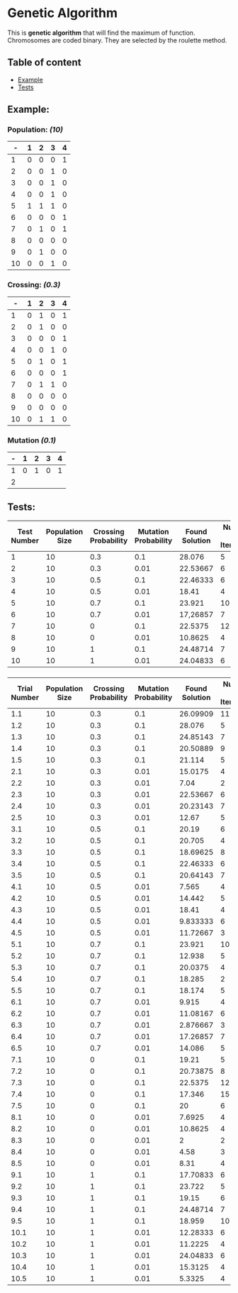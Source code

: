 # Genetic Algorithm
This is **genetic algorithm** that will find the maximum of function.
Chromosomes are coded binary. They are selected by the roulette method.
## Table of content
* [Example](#example)
* [Tests](#tests)

## **Example:**
### Population: *(10)*
-|1|2|3|4
-|-|-|-|-
1|0|0|0|1
2|0|0|1|0
3|0|0|1|0
4|0|0|1|0
5|1|1|1|0
6|0|0|0|1
7|0|1|0|1
8|0|0|0|0
9|0|1|0|0
10|0|0|1|0
### Crossing: *(0.3)*
-|1|2|3|4
-|-|-|-|-
1|0|1|0|1
2|0|1|0|0
3|0|0|0|1
4|0|0|1|0
5|0|1|0|1
6|0|0|0|1
7|0|1|1|0
8|0|0|0|0
9|0|0|0|0
10|0|1|1|0
### Mutation *(0.1)*
-|1|2|3|4
-|-|-|-|-
1|0|1|0|1
2|

## **Tests**:
Test Number|Population Size|Crossing Probability|Mutation Probability|Found Solution|Number of Iterations
-----------|---------------|--------------------|--------------------|--------------|--------------------
1|10|0.3|0.1|28.076|5
2|10|0.3|0.01|22.53667|6
3|10|0.5|0.1|22.46333|6
4|10|0.5|0.01|18.41|4
5|10|0.7|0.1|23.921|10
6|10|0.7|0.01|17,26857|7
7|10|0|0.1|22.5375|12
8|10|0|0.01|10.8625|4
9|10|1|0.1|24.48714|7
10|10|1|0.01|24.04833|6
###
Trial Number|Population Size|Crossing Probability|Mutation Probability|Found Solution|Number of Iterations
-----------|---------------|--------------------|--------------------|--------------|--------------------
1.1|10|0.3|0.1|26.09909|11
1.2|10|0.3|0.1|28.076|5
1.3|10|0.3|0.1|24.85143|7
1.4|10|0.3|0.1|20.50889|9
1.5|10|0.3|0.1|21.114|5
2.1|10|0.3|0.01|15.0175|4
2.2|10|0.3|0.01|7.04|2
2.3|10|0.3|0.01|22.53667|6
2.4|10|0.3|0.01|20.23143|7
2.5|10|0.3|0.01|12.67|5
3.1|10|0.5|0.1|20.19|6
3.2|10|0.5|0.1|20.705|4
3.3|10|0.5|0.1|18.69625|8
3.4|10|0.5|0.1|22.46333|6
3.5|10|0.5|0.1|20.64143|7
4.1|10|0.5|0.01|7.565|4
4.2|10|0.5|0.01|14.442|5
4.3|10|0.5|0.01|18.41|4
4.4|10|0.5|0.01|9.833333|6
4.5|10|0.5|0.01|11.72667|3
5.1|10|0.7|0.1|23.921|10
5.2|10|0.7|0.1|12.938|5
5.3|10|0.7|0.1|20.0375|4
5.4|10|0.7|0.1|18.285|2
5.5|10|0.7|0.1|18.174|5
6.1|10|0.7|0.01|9.915|4
6.2|10|0.7|0.01|11.08167|6
6.3|10|0.7|0.01|2.876667|3
6.4|10|0.7|0.01|17.26857|7
6.5|10|0.7|0.01|14.086|5
7.1|10|0|0.1|19.21|5
7.2|10|0|0.1|20.73875|8
7.3|10|0|0.1|22.5375|12
7.4|10|0|0.1|17.346|15
7.5|10|0|0.1|20|6
8.1|10|0|0.01|7.6925|4
8.2|10|0|0.01|10.8625|4
8.3|10|0|0.01|2|2
8.4|10|0|0.01|4.58|3
8.5|10|0|0.01|8.31|4
9.1|10|1|0.1|17.70833|6
9.2|10|1|0.1|23.722|5
9.3|10|1|0.1|19.15|6
9.4|10|1|0.1|24.48714|7
9.5|10|1|0.1|18.959|10
10.1|10|1|0.01|12.28333|6
10.2|10|1|0.01|11.2225|4
10.3|10|1|0.01|24.04833|6
10.4|10|1|0.01|15.3125|4
10.5|10|1|0.01|5.3325|4
